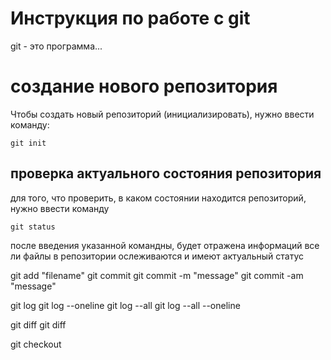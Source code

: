 # Инструкция по работе с git

git - это программа...

# создание нового репозитория
Чтобы создать новый репозиторий (инициализировать), нужно ввести команду:

    git init

 ## проверка актуального состояния репозитория

для того, что проверить, в каком состоянии находится репозиторий, нужно ввести команду

    git status
после введения указанной командны, будет отражена информаций все ли файлы в репозитории ослеживаются и имеют актуальный статус 

git add "filename"
git commit
git commit -m "message"
git commit -am "message"

git log
git log --oneline
git log --all
git log --all --oneline

git diff 
git diff <hash1> <hash2>

git checkout <hash>